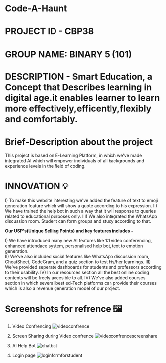 # Code-A-Haunt
# PROJECT ID - CBP38 
# GROUP NAME: BINARY 5 (101)
# DESCRIPTION - Smart Education, a Concept that Describes learning in digital age.it enables learner to learn more effectively,efficently,flexibly and comfortably.
 
# Brief-Description about the project 

This project is based on E-Learning Platform, in which we've made integrated AI which will empower individuals of all backgrounds and experience levels in the field of coding. 

# INNOVATION 💡 
I)   To make this website interesting we've added the feature of text to emoji generation feature which will show a quote according to his expression.
II)  We have trained the help bot in such a way that it will response to queries related to educational purposes only.
III) We also integrated the WhatsApp discussion room. Student can form groups and study according to that.

**Our USP's(Unique Selling Points) and key features includes -** 

I)    We have introduced many new AI features like 1:1 video conferencing, enhanced attendace system, personalised help bot, text to emotion generation.   
II)   We've also included social features like WhatsApp discussion room, CheatSheet, CodeGram, and a quiz section to test his/her learnings.
III)  We've provided seperate dashboards for students and professors according to their usability.
IV)   In our resources section all the best online coding contents will be freely accesible to all.
IV)   We've also added courses section in which several best ed-Tech platforms can provide their courses which is also a revenue generation model of our project. 

# Screenshots for refrence 🖼️
1. Video Confrencing
![videoconfrence](https://github.com/sushilverma1125/Code-A-Haunt/assets/114611314/795039e7-c6f0-478a-8d27-cd041f044d54)

2. Screen Sharing during Video confrence
![videoconfrencescreenshare](https://github.com/sushilverma1125/Code-A-Haunt/assets/114611314/564dc207-8675-4270-9ae0-a25e1e6f72fb)

3. AI Help Bot
![chatbot](https://github.com/sushilverma1125/Code-A-Haunt/assets/114611314/48d0515e-71d2-48e3-882a-7230f3977dfc)

4. Login page
![loginformforstudent](https://github.com/sushilverma1125/Code-A-Haunt/assets/114611314/482c7a1b-926f-4da0-8d89-aa0b5d5f479e)

